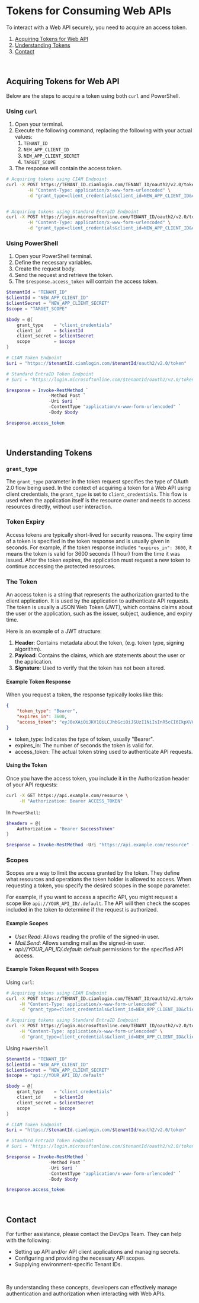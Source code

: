# Tokens for Consuming Web APIs

To interact with a Web API securely, you need to acquire an access token.

1. [Acquiring Tokens for Web API](#acquiring-tokens-for-web-api)
2. [Understanding Tokens](#understanding-tokens)
3. [Contact](#contact)

&nbsp;

## Acquiring Tokens for Web API

Below are the steps to acquire a token using both `curl` and PowerShell.

### Using `curl`

1. Open your terminal.
2. Execute the following command, replacing the following with your actual values:
   1. `TENANT_ID`
   2. `NEW_APP_CLIENT_ID`
   3. `NEW_APP_CLIENT_SECRET`
   4. `TARGET_SCOPE`
3. The response will contain the access token.

```sh
# Acquiring tokens using CIAM Endpoint
curl -X POST https://TENANT_ID.ciamlogin.com/TENANT_ID/oauth2/v2.0/token \
        -H "Content-Type: application/x-www-form-urlencoded" \
        -d "grant_type=client_credentials&client_id=NEW_APP_CLIENT_ID&client_secret=NEW_APP_CLIENT_SECRET&scope=TARGET_SCOPE"


# Acquiring tokens using Standard EntraID Endpoint
curl -X POST https://login.microsoftonline.com/TENANT_ID/oauth2/v2.0/token \
        -H "Content-Type: application/x-www-form-urlencoded" \
        -d "grant_type=client_credentials&client_id=NEW_APP_CLIENT_ID&client_secret=NEW_APP_CLIENT_SECRET&scope=TARGET_SCOPE"
```

### Using PowerShell

1. Open your PowerShell terminal.
2. Define the necessary variables.
3. Create the request body.
4. Send the request and retrieve the token.
5. The `$response.access_token` will contain the access token.

```ps1
$tenantId = "TENANT_ID"
$clientId = "NEW_APP_CLIENT_ID"
$clientSecret = "NEW_APP_CLIENT_SECRET"
$scope = "TARGET_SCOPE"

$body = @{
    grant_type    = "client_credentials"
    client_id     = $clientId
    client_secret = $clientSecret
    scope         = $scope
}

# CIAM Token Endpoint
$uri = "https://$tenantId.ciamlogin.com/$tenantId/oauth2/v2.0/token"

# Standard EntraID Token Endpoint
# $uri = "https://login.microsoftonline.com/$tenantId/oauth2/v2.0/token"

$response = Invoke-RestMethod `
                -Method Post `
                -Uri $uri `
                -ContentType "application/x-www-form-urlencoded" `
                -Body $body

$response.access_token
```

&nbsp;

## Understanding Tokens

### `grant_type`

The `grant_type` parameter in the token request specifies
the type of OAuth 2.0 flow being used.
In the context of acquiring a token for a Web API using client credentials,
the `grant_type` is set to `client_credentials`.
This flow is used when the application itself is the resource owner
and needs to access resources directly, without user interaction.

### Token Expiry

Access tokens are typically short-lived for security reasons.
The expiry time of a token is specified in the token response
and is usually given in seconds.
For example, if the token response includes `"expires_in": 3600`,
it means the token is valid for 3600 seconds (1 hour) from the time it was issued.
After the token expires, the application must request a new token
to continue accessing the protected resources.

### The Token

An access token is a string that represents the authorization granted
to the client application.
It is used by the application to authenticate API requests.
The token is usually a JSON Web Token (JWT), which contains
claims about the user or the application,
such as the issuer, subject, audience, and expiry time.

Here is an example of a JWT structure:

1. **Header**: Contains metadata about the token, (e.g. token type, signing algorithm).
2. **Payload**: Contains the claims, which are statements about the user or the application.
3. **Signature**: Used to verify that the token has not been altered.

#### Example Token Response

When you request a token, the response typically looks like this:

```json
{
    "token_type": "Bearer",
    "expires_in": 3600,
    "access_token": "eyJ0eXAiOiJKV1QiLCJhbGciOiJSUzI1NiIsInR5cCI6IkpXVCJ9..."
}
```

- token_type: Indicates the type of token, usually "Bearer".
- expires_in: The number of seconds the token is valid for.
- access_token: The actual token string used to authenticate API requests.

#### Using the Token

Once you have the access token,
you include it in the Authorization header of your API requests:

```sh
curl -X GET https://api.example.com/resource \
     -H "Authorization: Bearer ACCESS_TOKEN"
```

In `PowerShell`:

```ps1
$headers = @{
    Authorization = "Bearer $accessToken"
}

$response = Invoke-RestMethod -Uri "https://api.example.com/resource" -Headers $headers
```

### Scopes

Scopes are a way to limit the access granted by the token.
They define what resources and operations the token holder is allowed to access.
When requesting a token, you specify the desired scopes in the scope parameter.

For example, if you want to access a specific API,
you might request a scope like `api://YOUR_API_ID/.default`.
The API will then check the scopes included in the token
to determine if the request is authorized.

#### Example Scopes

- *User.Read*: Allows reading the profile of the signed-in user.
- *Mail.Send*: Allows sending mail as the signed-in user.
- *api://YOUR_API_ID/.default*: default permissions for the specified API access.

#### Example Token Request with Scopes

Using `curl`:

```sh
# Acquiring tokens using CIAM Endpoint
curl -X POST https://TENANT_ID.ciamlogin.com/TENANT_ID/oauth2/v2.0/token \
     -H "Content-Type: application/x-www-form-urlencoded" \
     -d "grant_type=client_credentials&client_id=NEW_APP_CLIENT_ID&client_secret=NEW_APP_CLIENT_SECRET&scope=api://YOUR_API_ID/.default"

# Acquiring tokens using Standard EntraID Endpoint
curl -X POST https://login.microsoftonline.com/TENANT_ID/oauth2/v2.0/token \
     -H "Content-Type: application/x-www-form-urlencoded" \
     -d "grant_type=client_credentials&client_id=NEW_APP_CLIENT_ID&client_secret=NEW_APP_CLIENT_SECRET&scope=api://YOUR_API_ID/.default"
```

Using `PowerShell`

```ps1
$tenantId = "TENANT_ID"
$clientId = "NEW_APP_CLIENT_ID"
$clientSecret = "NEW_APP_CLIENT_SECRET"
$scope = "api://YOUR_API_ID/.default"

$body = @{
    grant_type    = "client_credentials"
    client_id     = $clientId
    client_secret = $clientSecret
    scope         = $scope
}

# CIAM Token Endpoint
$uri = "https://$tenantId.ciamlogin.com/$tenantId/oauth2/v2.0/token"

# Standard EntraID Token Endpoint
# $uri = "https://login.microsoftonline.com/$tenantId/oauth2/v2.0/token"

$response = Invoke-RestMethod `
                -Method Post `
                -Uri $uri `
                -ContentType "application/x-www-form-urlencoded" `
                -Body $body

$response.access_token
```

&nbsp;

## Contact

For further assistance, please contact the DevOps Team. They can help with the following:

- Setting up API and/or API client applications and managing secrets.
- Configuring and providing the necessary API scopes.
- Supplying environment-specific Tenant IDs.

&nbsp;
&nbsp;

By understanding these concepts,
developers can effectively manage authentication
and authorization when interacting with Web APIs.
